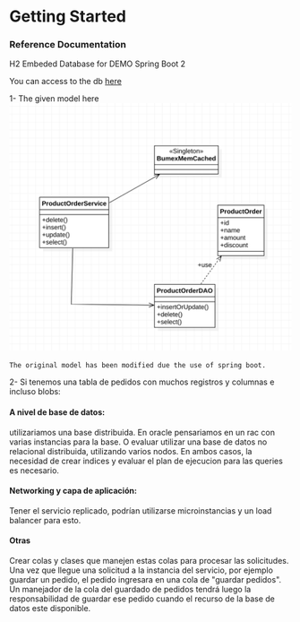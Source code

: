 # Getting Started

### Reference Documentation

H2 Embeded Database for DEMO Spring Boot 2

You can access to the db [here](http://localhost:8080/h2-console/login.do?jsessionid=647b98513ae89b08f34086845a5e3784)

1- The given model here ![here](capture.png)

`The original model has been modified due the use of spring boot. `

2- Si tenemos una tabla de pedidos con muchos registros y columnas e incluso blobs:
    <br>
    <h4>A nivel de base de datos: </h4>utilizariamos una base distribuida. 
    En oracle pensariamos en un rac con varias instancias para la base.
    O evaluar utilizar una base de datos no relacional distribuida, utilizando varios nodos.
    En ambos casos, la necesidad de crear indices y evaluar el plan de ejecucion para 
    las queries es necesario.
    <h4>Networking y capa de aplicación:</h4>
    Tener el servicio replicado, podrían utilizarse microinstancias y un load balancer para esto.
    <h4>Otras</h4>
    Crear colas y clases que manejen estas colas para procesar las solicitudes. 
    Una vez que llegue una solicitud a la instancia del servicio, 
    por ejemplo guardar un pedido, el pedido ingresara en una cola de "guardar pedidos".
    Un manejador de la cola del guardado de pedidos tendrá luego la responsabilidad de 
    guardar ese pedido cuando el recurso de la base de datos este disponible.
     
    
    
   
   